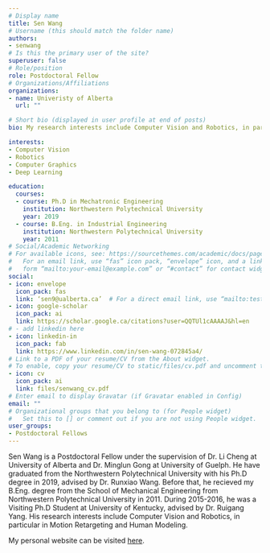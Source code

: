 ```yaml
---
# Display name
title: Sen Wang
# Username (this should match the folder name)
authors:
- senwang
# Is this the primary user of the site?
superuser: false
# Role/position
role: Postdoctoral Fellow
# Organizations/Affiliations
organizations:
- name: Univeristy of Alberta
  url: ""

# Short bio (displayed in user profile at end of posts)
bio: My research interests include Computer Vision and Robotics, in particular in Motion Retargeting and Human Modeling.

interests:
- Computer Vision
- Robotics
- Computer Graphics
- Deep Learning

education:
  courses:
  - course: Ph.D in Mechatronic Engineering 
    institution: Northwestern Polytechnical University
    year: 2019
  - course: B.Eng. in Industrial Engineering
    institution: Northwestern Polytechnical University
    year: 2011
# Social/Academic Networking
# For available icons, see: https://sourcethemes.com/academic/docs/page-builder/#icons
#   For an email link, use “fas” icon pack, “envelope” icon, and a link in the
#   form “mailto:your-email@example.com” or “#contact” for contact widget.
social:
- icon: envelope
  icon_pack: fas
  link: ‘sen9@ualberta.ca’  # For a direct email link, use “mailto:test@example.org”.
- icon: google-scholar
  icon_pack: ai
  link: https://scholar.google.ca/citations?user=QQTUl1cAAAAJ&hl=en
# - add linkedin here
- icon: linkedin-in
  icon_pack: fab
  link: https://www.linkedin.com/in/sen-wang-072845a4/
# Link to a PDF of your resume/CV from the About widget.
# To enable, copy your resume/CV to static/files/cv.pdf and uncomment the lines below.
- icon: cv
  icon_pack: ai
  link: files/senwang_cv.pdf
# Enter email to display Gravatar (if Gravatar enabled in Config)
email: ""
# Organizational groups that you belong to (for People widget)
#   Set this to [] or comment out if you are not using People widget.
user_groups:
- Postdoctoral Fellows
---
```

Sen Wang is a Postdoctoral Fellow under the supervision of Dr. Li Cheng at University of Alberta and Dr. Minglun Gong at University of Guelph. 
He have graduated from the Northwestern Polytechnical University with his Ph.D degree in 2019, advised by Dr. Runxiao Wang. Before that, he recieved my B.Eng. degree from the School of Mechanical Engineering from Northwestern Polytechnical University in 2011. During 2015-2016, he was a Visiting Ph.D Student at University of Kentucky, advised by Dr. Ruigang Yang. 
His research interests include Computer Vision and Robotics, in particular in Motion Retargeting and Human Modeling.

My personal website can be visited [here](https://sites.google.com/site/senwang1312home/).